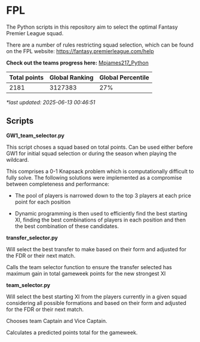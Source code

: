 # FPL
The Python scripts in this repository aim to select the optimal Fantasy Premier League squad.

There are a number of rules restricting squad selection, which can be found on the FPL website: https://fantasy.premierleague.com/help

 **Check out the teams progress here:** [Mpjames217_Python](https://fantasy.premierleague.com/entry/8035167/event/38)

 |Total points|Global Ranking|Global Percentile|
 |------------|--------------|-----------------|
 |2181|3127383|27%|
 
 _*last updated: 2025-06-13 00:46:51_

## Scripts

**GW1_team_selector.py**

This script choses a squad based on total points. Can be used either before GW1 for initial squad selection or during the season when playing the wildcard.

This comprises a 0-1 Knapsack problem which is computationally difficult to fully solve. The following solutions were implemented as a compromise between completeness and performance:

- The pool of players is narrowed down to the top 3 players at each price point for each position

- Dynamic programming is then used to efficiently find the best starting XI, finding the best combinations of players in each position and then the best combination of these candidates.



 **transfer_selector.py**

Will select the best transfer to make based on their form and adjusted for the FDR or their next match.

Calls the team selector function to ensure the transfer selected has maximum gain in total gameweek points for the new strongest XI

**team_selector.py**

 Will select the best starting XI from the players currently in a given squad considering all possible formations and based on their form and adjusted for the FDR or their next match. 

 Chooses team Captain and Vice Captain.

 Calculates a predicted points total for the gameweek.

